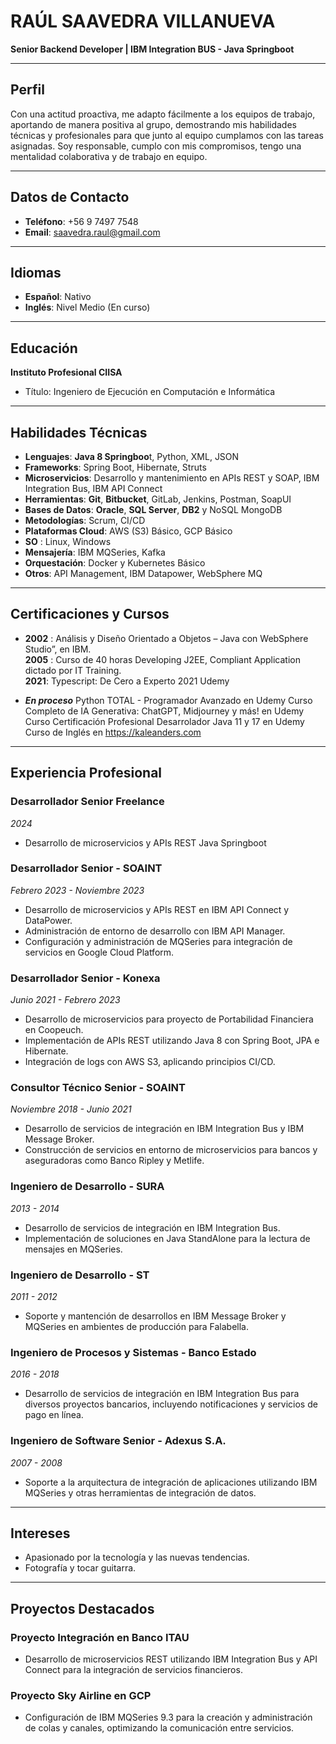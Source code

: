 # RAÚL SAAVEDRA VILLANUEVA  
**Senior Backend Developer | IBM Integration BUS - Java Springboot**

---

## Perfil  
Con una actitud proactiva, me adapto fácilmente a los equipos de trabajo, aportando de manera positiva al grupo, demostrando mis habilidades técnicas y profesionales para que junto al equipo cumplamos con las tareas asignadas. Soy responsable, cumplo con mis compromisos, tengo una mentalidad colaborativa y de trabajo en equipo.

---

## Datos de Contacto  
- **Teléfono**: +56 9 7497 7548  
- **Email**: saavedra.raul@gmail.com  

---

## Idiomas  
- **Español**: Nativo  
- **Inglés**: Nivel Medio (En curso)  

---

## Educación  
**Instituto Profesional CIISA**  
- Título: Ingeniero de Ejecución en Computación e Informática

---

## Habilidades Técnicas  
- **Lenguajes**: **Java 8 Springboo**t, Python, XML, JSON  
- **Frameworks**: Spring Boot, Hibernate, Struts  
- **Microservicios**: Desarrollo y mantenimiento en APIs REST y SOAP, IBM Integration Bus, IBM API Connect  
- **Herramientas**: **Git**, **Bitbucket**, GitLab, Jenkins, Postman, SoapUI  
- **Bases de Datos**: **Oracle**, **SQL Server**,  **DB2** y NoSQL MongoDB 
- **Metodologías**: Scrum, CI/CD  
- **Plataformas Cloud**: AWS (S3) Básico, GCP Básico
- **SO** : Linux, Windows  
- **Mensajería**: IBM MQSeries, Kafka  
- **Orquestación**: Docker y Kubernetes Básico 
- **Otros**: API Management, IBM Datapower, WebSphere MQ  

---
## Certificaciones y Cursos  

 - **2002** : Análisis y Diseño Orientado a Objetos – Java con WebSphere Studio”, en IBM.  
   **2005** : Curso de 40 horas Developing J2EE, Compliant Application dictado por IT Training.  
   **2021**: Typescript: De Cero a Experto 2021 Udemy 
   
 - ***En proceso***
   Python TOTAL - Programador Avanzado en Udemy 
   Curso Completo de IA Generativa: ChatGPT, Midjourney y más! en Udemy 
   Curso Certificación Profesional Desarrolador Java 11 y 17 en Udemy 
   Curso de Inglés en https://kaleanders.com
---  
## Experiencia Profesional  

### Desarrollador Senior Freelance   
_2024_  
- Desarrollo de microservicios y APIs REST Java Springboot


### Desarrollador Senior - **SOAINT**  
_Febrero 2023 - Noviembre 2023_  
- Desarrollo de microservicios y APIs REST en IBM API Connect y DataPower.
- Administración de entorno de desarrollo con IBM API Manager.
- Configuración y administración de MQSeries para integración de servicios en Google Cloud Platform.

### Desarrollador Senior - **Konexa**  
_Junio 2021 - Febrero 2023_  
- Desarrollo de microservicios para proyecto de Portabilidad Financiera en Coopeuch.
- Implementación de APIs REST utilizando Java 8 con Spring Boot, JPA e Hibernate.
- Integración de logs con AWS S3, aplicando principios CI/CD.

### Consultor Técnico Senior - **SOAINT**  
_Noviembre 2018 - Junio 2021_  
- Desarrollo de servicios de integración en IBM Integration Bus y IBM Message Broker.
- Construcción de servicios en entorno de microservicios para bancos y aseguradoras como Banco Ripley y Metlife.

### Ingeniero de Desarrollo - **SURA**  
_2013 - 2014_  
- Desarrollo de servicios de integración en IBM Integration Bus.
- Implementación de soluciones en Java StandAlone para la lectura de mensajes en MQSeries.

### Ingeniero de Desarrollo - **ST**  
_2011 - 2012_  
- Soporte y mantención de desarrollos en IBM Message Broker y MQSeries en ambientes de producción para Falabella.

### Ingeniero de Procesos y Sistemas - **Banco Estado**  
_2016 - 2018_  
- Desarrollo de servicios de integración en IBM Integration Bus para diversos proyectos bancarios, incluyendo notificaciones y servicios de pago en línea.

### Ingeniero de Software Senior - **Adexus S.A.**  
_2007 - 2008_  
- Soporte a la arquitectura de integración de aplicaciones utilizando IBM MQSeries y otras herramientas de integración de datos.
---
## Intereses  
- Apasionado por la tecnología y las nuevas tendencias.  
- Fotografía y tocar guitarra.  
---

## Proyectos Destacados  
### Proyecto Integración en Banco ITAU  
- Desarrollo de microservicios REST utilizando IBM Integration Bus y API Connect para la integración de servicios financieros.

### Proyecto Sky Airline en GCP  
- Configuración de IBM MQSeries 9.3 para la creación y administración de colas y canales, optimizando la comunicación entre servicios.


<!--stackedit_data:
eyJoaXN0b3J5IjpbMTE4NzI5NzEwM119
-->